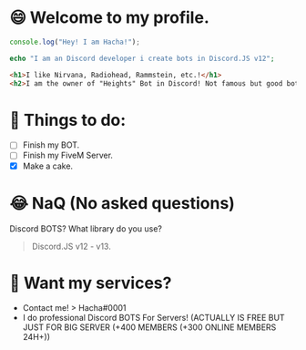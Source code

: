 # 😄 **Welcome to my profile.**

```js
console.log("Hey! I am Hacha!");
```
```php
echo "I am an Discord developer i create bots in Discord.JS v12";
```
```html
<h1>I like Nirvana, Radiohead, Rammstein, etc.!</h1>
<h2>I am the owner of "Heights" Bot in Discord! Not famous but good bot!</h2>
```

# 📒 Things to do:
- [ ] Finish my BOT.
- [ ] Finish my FiveM Server.
- [X] Make a cake.

# 😂 NaQ (No asked questions)

Discord BOTS? What library do you use?
> Discord.JS v12 - v13.

# 🤗 Want my services?
- Contact me! > Hacha#0001
- I do professional Discord BOTS For Servers! (ACTUALLY IS FREE BUT JUST FOR BIG SERVER (+400 MEMBERS (+300 ONLINE MEMBERS 24H+))
